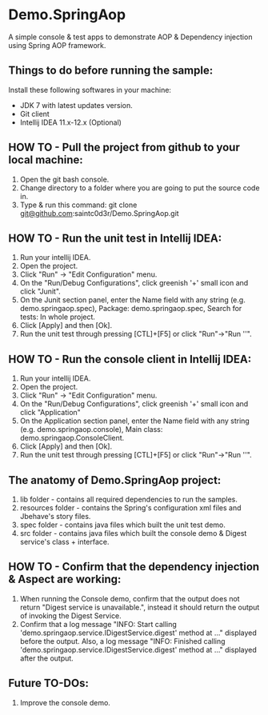 Demo.SpringAop
==============

A simple console &amp; test apps to demonstrate AOP &amp; Dependency injection using Spring AOP framework.

Things to do before running the sample:
---------------------------------------
Install these following softwares in your machine:
  - JDK 7 with latest updates version.
  - Git client
  - Intellij IDEA 11.x-12.x (Optional)

HOW TO - Pull the project from github to your local machine:
------------------------------------------------------------
1. Open the git bash console.
2. Change directory to a folder where you are going to put the source code in.
3. Type &amp; run this command: git clone git@github.com:saintc0d3r/Demo.SpringAop.git

HOW TO - Run the unit test in Intellij IDEA:
--------------------------------------------
1. Run your intellij IDEA.
2. Open the project.
3. Click "Run" -> "Edit Configuration" menu.
4. On the "Run/Debug Configurations", click greenish '+' small icon and click "Junit".
5. On the Junit section panel, enter the Name field with any string (e.g. demo.springaop.spec), Package: demo.springaop.spec, Search for tests: In whole project.
6. Click [Apply] and then [Ok].
7. Run the unit test through pressing [CTL]+[F5] or click "Run"->"Run '<your Junit run configuration name>'".

HOW TO - Run the console client in Intellij IDEA:
-------------------------------------------------
1. Run your intellij IDEA.
2. Open the project.
3. Click "Run" -> "Edit Configuration" menu.
4. On the "Run/Debug Configurations", click greenish '+' small icon and click "Application"
5. On the Application section panel, enter the Name field with any string (e.g. demo.springaop.console), Main class: demo.springaop.ConsoleClient.
6. Click [Apply] and then [Ok].
7. Run the unit test through pressing [CTL]+[F5] or click "Run"->"Run '<your Application run configuration name>'".

The anatomy of Demo.SpringAop project:
---------------------------------------------------------
1. lib folder - contains all required dependencies to run the samples.
2. resources folder - contains the Spring's configuration xml files and Jbehave's story files.
2. spec folder - contains java files which built the unit test demo.
2. src folder - contains java files which built the console demo & Digest service's class + interface.

HOW TO - Confirm that the dependency injection & Aspect are working:
-------------------------------------------------------------------
1. When running the Console demo, confirm that the output does not return "Digest service is unavailable.", instead it should return the output of invoking the Digest Service.
2. Confirm that a log message "INFO: Start calling 'demo.springaop.service.IDigestService.digest' method at ..." displayed before the output.
   Also, a log message "INFO: Finished calling 'demo.springaop.service.IDigestService.digest' method at ..." displayed after the output.

Future TO-DOs:
--------------
1. Improve the console demo.

